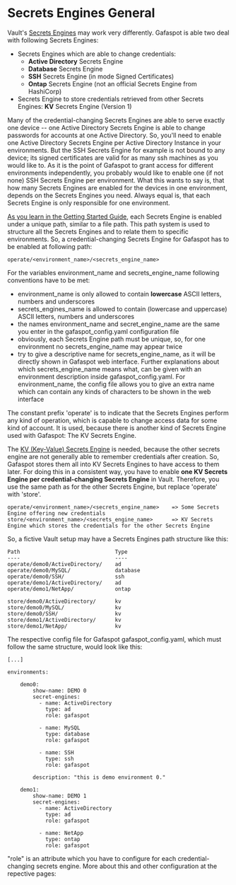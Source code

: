 # Secrets Engines General

Vault's [Secrets Engines](https://www.vaultproject.io/docs/secrets/) may work very differently. Gafaspot is able two deal with following Secrets Engines:
* Secrets Engines which are able to change credentials:
    * **Active Directory** Secrets Engine
    * **Database** Secrets Engine
    * **SSH** Secrets Engine (in mode Signed Certificates)
    * **Ontap** Secrets Engine (not an official Secrets Engine from HashiCorp)
* Secrets Engine to store credentials retrieved from other Secrets Engines: **KV** Secrets Engine (Version 1)

Many of the credential-changing Secrets Engines are able to serve exactly one device -- one Active Directory Secrets Engine is able to change passwords for accounts at one Active Directory. So, you'll need to enable one Active Directory Secrets Engine per Active Directory Instance in your environments. But the SSH Secrets Engine for example is not bound to any device; its signed certificates are valid for as many ssh machines as you would like to. As it is the point of Gafaspot to grant access for different environments independently, you probably would like to enable one (if not none) SSH Secrets Engine per environment. What this wants to say is, that how many Secrets Engines are enabled for the devices in one environment, depends on the Secrets Engines you need. Always equal is, that each Secrets Engine is only responsible for one environment.

[As you learn in the Getting Started Guide](https://learn.hashicorp.com/vault/getting-started/secrets-engines#enable-a-secrets-engine), each Secrets Engine is enabled under a unique path, similar to a file path. This path system is used to structure all the Secrets Engines and to relate them to specific environments. So, a credential-changing Secrets Engine for Gafaspot has to be enabled at following path:

    operate/<environment_name>/<secrets_engine_name>

For the variables environment_name and secrets_engine_name following conventions have to be met:
* environment_name is only allowed to contain **lowercase** ASCII letters, numbers and underscores
* secrets_engines_name is allowed to contain (lowercase and uppercase) ASCII letters, numbers and underscores
* the names environment_name and secret_engine_name are the same you enter in the gafaspot_config.yaml configuration file
* obviously, each Secrets Engine path must be unique, so, for one environment no secrets_engine_name may appear twice
* try to give a descriptive name for secrets_engine_name, as it will be directly shown in Gafaspot web interface. Further explanations about which secrets_engine_name means what, can be given with an environment description inside gafaspot_config.yaml. For environment_name, the config file allows you to give an extra name which can contain any kinds of characters to be shown in the web interface

The constant prefix 'operate' is to indicate that the Secrets Engines perform any kind of operation, which is capable to change access data for some kind of account. It is used, because there is another kind of Secrets Engine used with Gafaspot: The KV Secrets Engine. 

The [KV (Key-Value) Secrets Engine](https://www.vaultproject.io/docs/secrets/kv/kv-v1.html) is needed, because the other secrets engine are not generally able to remember credentials after creation. So, Gafaspot stores them all into KV Secrets Engines to have access to them later. For doing this in a consistent way, you have to enable **one KV Secrets Engine per credential-changing Secrets Engine** in Vault. Therefore, you use the same path as for the other Secrets Engine, but replace 'operate' with 'store'.

    operate/<environment_name>/<secrets_engine_name>    => Some Secrets Engine offering new credentials
    store/<environment_name>/<secrets_engine_name>      => KV Secrets Engine which stores the credentials for the other Secrets Engine

So, a fictive Vault setup may have a Secrets Engines path structure like this:

    Path                              Type
    ----                              ----
    operate/demo0/ActiveDirectory/    ad
    operate/demo0/MySQL/              database
    operate/demo0/SSH/                ssh
    operate/demo1/ActiveDirectory/    ad
    operate/demo1/NetApp/             ontap

    store/demo0/ActiveDirectory/      kv
    store/demo0/MySQL/                kv
    store/demo0/SSH/                  kv
    store/demo1/ActiveDirectory/      kv
    store/demo1/NetApp/               kv

The respective config file for Gafaspot gafaspot_config.yaml, which must follow the same structure, would look like this:

    [...]

    environments:

        demo0:
            show-name: DEMO 0
            secret-engines:
              - name: ActiveDirectory
                type: ad
                role: gafaspot

              - name: MySQL
                type: database
                role: gafaspot

              - name: SSH
                type: ssh
                role: gafaspot

            description: "this is demo environment 0."

        demo1:
            show-name: DEMO 1
            secret-engines:
              - name: ActiveDirectory
                type: ad
                role: gafaspot

              - name: NetApp
                type: ontap
                role: gafaspot

"role" is an attribute which you have to configure for each credential-changing secrets engine. More about this and other configuration at the repective pages:
